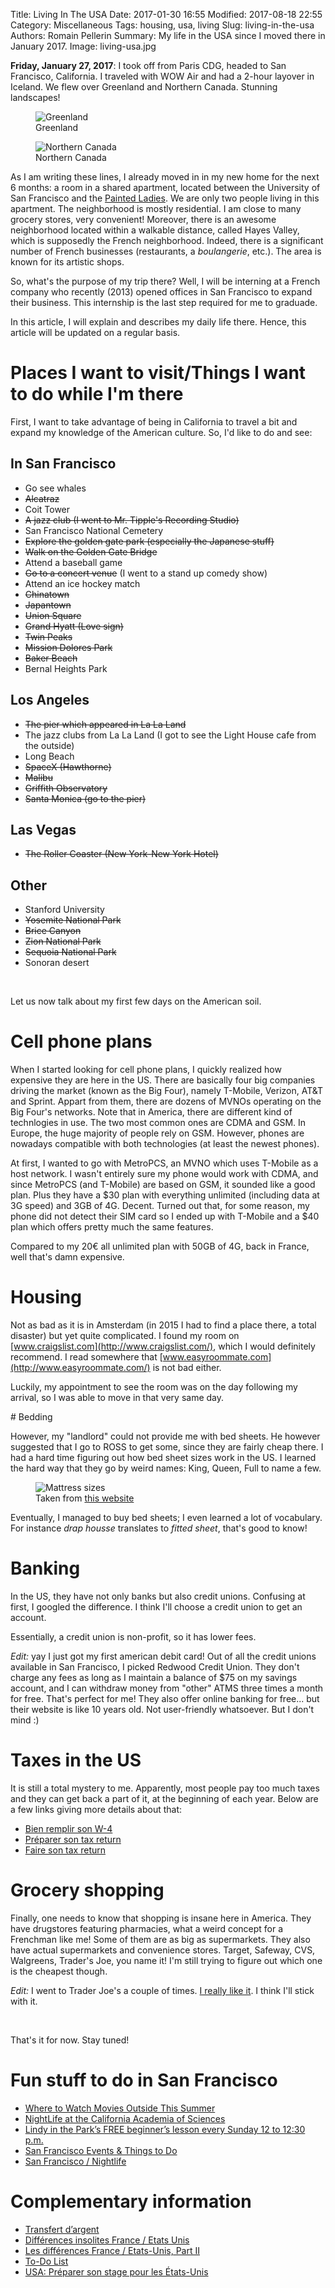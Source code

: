 Title: Living In The USA
Date: 2017-01-30 16:55
Modified: 2017-08-18 22:55
Category: Miscellaneous
Tags: housing, usa, living
Slug: living-in-the-usa
Authors: Romain Pellerin
Summary: My life in the USA since I moved there in January 2017.
Image: living-usa.jpg

**Friday, January 27, 2017**: I took off from Paris CDG, headed to San Francisco, California. I traveled with WOW Air and had a 2-hour layover in Iceland. We flew over Greenland and Northern Canada. Stunning landscapes!

<figure class="center">
<img src="{static}/images/living-usa/greenland.jpg" alt="Greenland" />
<figcaption>Greenland</figcaption>
</figure>

<figure class="center">
<img src="{static}/images/living-usa/nothern_canada.jpg" alt="Northern Canada" />
<figcaption>Northern Canada</figcaption>
</figure>

As I am writing these lines, I already moved in in my new home for the next 6 months: a room in a shared apartment, located between the University of San Francisco and the [Painted Ladies](https://en.wikipedia.org/wiki/Painted_ladies). We are only two people living in this apartment. The neighborhood is mostly residential. I am close to many grocery stores, very convenient! Moreover, there is an awesome neighborhood located within a walkable distance, called Hayes Valley, which is supposedly the French neighborhood. Indeed, there is a significant number of French businesses (restaurants, a _boulangerie_, etc.). The area is known for its artistic shops.

So, what's the purpose of my trip there? Well, I will be interning at a French company who recently (2013) opened offices in San Francisco to expand their business. This internship is the last step required for me to graduade.

In this article, I will explain and describes my daily life there. Hence, this article will be updated on a regular basis.

# Places I want to visit/Things I want to do while I'm there

First, I want to take advantage of being in California to travel a bit and expand my knowledge of the American culture. So, I'd like to do and see:

## In San Francisco

- Go see whales
- <s>Alcatraz</s>
- Coit Tower
- <s>A jazz club (I went to Mr. Tipple's Recording Studio)</s>
- San Francisco National Cemetery
- <s>Explore the golden gate park (especially the Japanese stuff)</s>
- <s>Walk on the Golden Gate Bridge</s>
- Attend a baseball game
- <s>Go to a concert venue</s> (I went to a stand up comedy show)
- Attend an ice hockey match
- <s>Chinatown</s>
- <s>Japantown</s>
- <s>Union Square</s>
- <s>Grand Hyatt (Love sign)</s>
- <s>Twin Peaks</s>
- <s>Mission Dolores Park</s>
- <s>Baker Beach</s>
- Bernal Heights Park

## Los Angeles

- <s>The pier which appeared in La La Land</s>
- The jazz clubs from La La Land (I got to see the Light House cafe from the outside)
- Long Beach
- <s>SpaceX (Hawthorne)</s>
- <s>Malibu</s>
- <s>Griffith Observatory</s>
- <s>Santa Monica (go to the pier)</s>

## Las Vegas

- <s>The Roller Coaster (New York-New York Hotel)</s>

## Other

- Stanford University
- <s>Yosemite National Park</s>
- <s>Brice Canyon</s>
- <s>Zion National Park</s>
- <s>Sequoia National Park</s>
- Sonoran desert

<br />

Let us now talk about my first few days on the American soil.

# Cell phone plans

When I started looking for cell phone plans, I quickly realized how expensive they are here in the US. There are basically four big companies driving the market (known as the Big Four), namely T-Mobile, Verizon, AT&T and Sprint. Appart from them, there are dozens of MVNOs operating on the Big Four's networks. Note that in America, there are different kind of technlogies in use. The two most common ones are CDMA and GSM. In Europe, the huge majority of people rely on GSM. However, phones are nowadays compatible with both technologies (at least the newest phones).

At first, I wanted to go with MetroPCS, an MVNO which uses T-Mobile as a host network. I wasn't entirely sure my phone would work with CDMA, and since MetroPCS (and T-Mobile) are based on GSM, it sounded like a good plan. Plus they have a $30 plan with everything unlimited (including data at 3G speed) and 3GB of 4G. Decent. Turned out that, for some reason, my phone did not detect their SIM card so I ended up with T-Mobile and a $40 plan which offers pretty much the same features.

Compared to my 20€ all unlimited plan with 50GB of 4G, back in France, well that's damn expensive.

# Housing

Not as bad as it is in Amsterdam (in 2015 I had to find a place there, a total disaster) but yet quite complicated. I found my room on [www.craigslist.com](http://www.craigslist.com/), which I would definitely recommend. I read somewhere that [www.easyroommate.com](http://www.easyroommate.com/) is not bad either.

Luckily, my appointment to see the room was on the day following my arrival, so I was able to move in that very same day.

# Bedding

However, my "landlord" could not provide me with bed sheets. He however suggested that I go to ROSS to get some, since they are fairly cheap there. I had a hard time figuring out how bed sheet sizes work in the US. I learned the hard way that they go by weird names: King, Queen, Full to name a few.

<figure class="center">
    <img src="{static}/images/living-usa/mattress-size.png" alt="Mattress sizes" />
    <figcaption>Taken from <a href="https://www.mattresscloseouts.com/mattresses/mattresses-by-size/queen.html">this website</a></figcaption>
</figure>

Eventually, I managed to buy bed sheets; I even learned a lot of vocabulary. For instance _drap housse_ translates to _fitted sheet_, that's good to know!

# Banking

In the US, they have not only banks but also credit unions. Confusing at first, I googled the difference. I think I'll choose a credit union to get an account.

Essentially, a credit union is non-profit, so it has lower fees.

_Edit:_ yay I just got my first american debit card! Out of all the credit unions available in San Francisco, I picked Redwood Credit Union. They don't charge any fees as long as I maintain a balance of $75 on my savings account, and I can withdraw money from "other" ATMS three times a month for free. That's perfect for me! They also offer online banking for free... but their website is like 10 years old. Not user-friendly whatsoever. But I don't mind :)

# Taxes in the US

It is still a total mystery to me. Apparently, most people pay too much taxes and they can get back a part of it, at the beginning of each year. Below are a few links giving more details about that:

- [Bien remplir son W-4](http://gaelleinlosangeles.com/bien-remplir-w-4/)
- [Préparer son tax return](http://gaelleinlosangeles.com/preparer-son-tax-return/)
- [Faire son tax return](http://gaelleinlosangeles.com/faire-son-tax-return/)

# Grocery shopping

Finally, one needs to know that shopping is insane here in America. They have drugstores featuring pharmacies, what a weird concept for a Frenchman like me! Some of them are as big as supermarkets. They also have actual supermarkets and convenience stores. Target, Safeway, CVS, Walgreens, Trader's Joe, you name it! I'm still trying to figure out which one is the cheapest though.

_Edit:_ I went to Trader Joe's a couple of times. [I really like it](http://gaelleinlosangeles.com/passion-trader-joes/). I think I'll stick with it.

<br />

That's it for now. Stay tuned!

# Fun stuff to do in San Francisco

- [Where to Watch Movies Outside This Summer](http://www.7x7.com/where-to-watch-movies-outside-this-summer-1787120123.html)
- [NightLife at the California Academia of Sciences](http://www.calacademy.org/nightlife)
- [Lindy in the Park’s FREE beginner’s lesson every Sunday 12 to 12:30 p.m.](http://www.lindyinthepark.com/about/free-lesson/)
- [San Francisco Events & Things to Do](http://sf.funcheap.com/events/)
- [San Francisco / Nightlife](http://www.notfortourists.com/Overview.aspx/SanFrancisco/Nightlife)

# Complementary information

- [Transfert d’argent](http://gaelleinlosangeles.com/transfert-dargent/)
- [Différences insolites France / Etats Unis](http://gaelleinlosangeles.com/differences-insolites-france-etats-unis/)
- [Les différences France / Etats-Unis, Part II](http://gaelleinlosangeles.com/les-differences-france-etats-unis-part-ii/)
- [To-Do List](http://gaelleinlosangeles.com/to-do-list/)
- [USA: Préparer son stage pour les États-Unis](https://blog.eexit.net/usa-preparer-son-stage-pour-les-etats-unis/)
